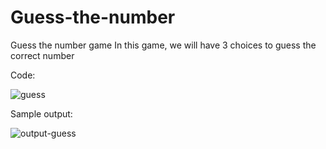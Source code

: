 # Guess-the-number
Guess the number game
In this game, we will have 3 choices to guess the correct number

Code:

![guess](https://user-images.githubusercontent.com/129615692/229307875-e216b91b-0a01-45b0-822d-c32edec9aa60.png)

Sample output:

![output-guess](https://user-images.githubusercontent.com/129615692/229307900-027a50bf-eea8-47c3-bbae-418c5fd56f39.png)

